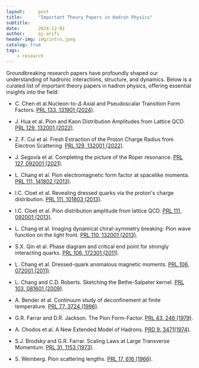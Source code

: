 ```yaml
---
layout:     post
title:      "Important Theory Papers in Hadron Physics"
subtitle:   
date:       2024-12-01
author:     aj.arifi
header-img: img/intro.jpeg
catalog: true
tags:
    - research
---
```


Groundbreaking research papers have profoundly shaped our understanding of hadronic interactions, structure, and dynamics. 
Below is a curated list of important theory papers in hadron physics, offering essential insights into the field:


- C. Chen et al.Nucleon-to-$\Delta$ Axial and Pseudoscalar Transition Form Factors. [PRL 133, 131901 (2024)](https://doi.org/10.1103/PhysRevLett.133.131901).
- J. Hua et al. Pion and Kaon Distribution Amplitudes from Lattice QCD. [PRL 129, 132001 (2022)](https://doi.org/10.1103/PhysRevLett.129.132001).
- Z. F. Cui et al. Fresh Extraction of the Proton Charge Radius from Electron Scattering. [PRL 129, 132001 (2022)](https://doi.org/10.1103/PhysRevLett.129.132001).
- J. Segovia et al. Completing the picture of the Roper resonance. [PRL 127, 092001 (2021)](https://doi.org/10.1103/PhysRevLett.127.092001).
- L. Chang et al. Pion electromagnetic form factor at spacelike momenta. [PRL 111, 141802 (2013)](https://doi.org/10.1103/PhysRevLett.111.141802).
- I.C. Cloet et al. Revealing dressed quarks via the proton's charge distribution. [PRL 111, 101803 (2013)](https://doi.org/10.1103/PhysRevLett.111.101803).
- I.C. Cloet et al. Pion distribution amplitude from lattice QCD. [PRL 111, 092001 (2013)](https://doi.org/10.1103/PhysRevLett.111.092001).
- L. Chang et al. Imaging dynamical chiral-symmetry breaking: Pion wave function on the light front. [PRL 110, 132001 (2013)](https://doi.org/10.1103/PhysRevLett.110.132001).
- S.X. Qin et al. Phase diagram and critical end point for strongly interacting quarks. [PRL 106, 172301 (2011)](https://doi.org/10.1103/PhysRevLett.106.172301). 
- L. Chang et al. Dressed-quark anomalous magnetic moments. [PRL 106, 072001 (2011)](https://doi.org/10.1103/PhysRevLett.106.072001). 
- L. Chang and C.D. Roberts. Sketching the Bethe-Salpeter kernel. [PRL 103, 081601 (2009)](https://doi.org/10.1103/PhysRevLett.103.081601).


- A. Bender et al. Continuum study of deconfinement at finite temperature. [PRL 77, 3724 (1996)](https://doi.org/10.1103/PhysRevLett.77.3724).
- G.R. Farrar and D.R. Jackson. The Pion Form-Factor. [PRL 43, 246 (1979)](https://doi.org/10.1103/PhysRevLett.43.246).
- A. Chodos et al. A New Extended Model of Hadrons. [PRD 9, 3471(1974)](https://doi.org/10.1103/PhysRevD.9.3471). 
- S.J. Brodsky and G.R. Farrar. Scaling Laws at Large Transverse Momentum. [PRL 31, 1153 (1973)](https://doi.org/10.1103/PhysRevLett.31.1153).
- S. Weinberg. Pion scattering lengths. [PRL 17, 616 (1966)](https://doi.org/10.1103/PhysRevLett.17.616).








